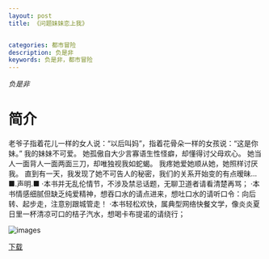```yaml
---
layout: post
title: 《问题妹妹恋上我》


categories: 都市冒险
description: 负是非
keywords: 负是非，都市冒险
---
```


*负是非*

# 简介

老爷子指着花儿一样的女人说：“以后叫妈”，指着花骨朵一样的女孩说：“这是你妹。”
        我的妹妹不可爱。
        她孤傲自大少言寡语生性怪癖，却懂得讨父母欢心。
        她当人一面背人一面两面三刀，却唯独视我如蛇蝎。
        我疼她爱她顺从她，她照样讨厌我。
        直到有一天，我发现了她不可告人的秘密，我们的关系开始变的有点暧昧...
        ■.声明.■
        ·本书并无乱伦情节，不涉及禁忌话题，无聊卫道者请看清楚再骂；
        ·本书情感细腻但缺乏纯爱精神，想吞口水的请点进来，想吐口水的请听口令：向后转、起步走，注意别跟城管走！
        ·本书轻松欢快，属典型网络快餐文学，像炎炎夏日里一杯清凉可口的桔子汽水，想喝卡布提诺的请绕行；

![images](https://tvax1.sinaimg.cn/large/008dGP0Fgy1gttmkdgrl4j304e064glj.jpg)

[下载](https://link.jscdn.cn/1drv/aHR0cHM6Ly8xZHJ2Lm1zL3QvcyFBaGU2R2dNWmVFb2poQ0wxd2VYTzFFcmFyakl3P2U9ZkNtNjVm.txt)
